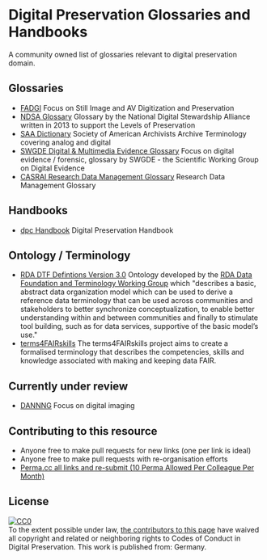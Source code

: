# Digital Preservation Glossaries and Handbooks

A community owned list of glossaries relevant to digital preservation domain.

## Glossaries
* [FADGI](http://www.digitizationguidelines.gov/glossary.php) 
Focus on Still Image and AV Digitization and Preservation 
* [NDSA Glossary](https://ndsa.org/glossary/)
Glossary by the National Digital Stewardship Alliance written in 2013 to support the Levels of Preservation
* [SAA Dictionary](https://dictionary.archivists.org/index.html)
Society of American Archivists Archive Terminology covering analog and digital
* [SWGDE Digital & Multimedia Evidence Glossary](https://www.leva.org/wp-content/uploads/2019/10/SWGDE-Glossary.pdf)
Focus on digital evidence / forensic, glossary by SWGDE - the Scientific Working Group on Digital Evidence
* [CASRAI Research Data Management Glossary](https://casrai.org/rdm-glossary/)
Research Data Management Glossary

## Handbooks
* [dpc Handbook](https://www.dpconline.org/handbook)
Digital Preservation Handbook

## Ontology / Terminology
* [RDA DTF Defintions Version 3.0](https://smw-rda.esc.rzg.mpg.de/dft-3.0.html#A)
Ontology developed by the [RDA Data Foundation and Terminology Working Group](https://rd-alliance.org/groups/data-foundation-and-terminology-wg.html) which "describes a basic, abstract data organization model which can be used to derive a reference data terminology that can be used across communities and stakeholders to better synchronize conceptualization, to enable better understanding within and between communities and finally to stimulate tool building, such as for data services, supportive of the basic model’s use."
* [terms4FAIRskills](https://github.com/terms4fairskills/FAIRterminology)
The terms4FAIRskills project aims to create a formalised terminology that describes the competencies, skills and knowledge associated with making and keeping data FAIR. 

## Currently under review 
* [DANNNG](https://docs.google.com/document/d/19FQLpuWrFQEpuJ0rjALGB0acbsxGwCJk2BD2-pMhA5I/edit#heading=h.wrd7fis3gi8m)
Focus on digital imaging 

## Contributing to this resource

* Anyone free to make pull requests for new links (one per link is ideal)
* Anyone free to make pull requests with re-organisation efforts
* [Perma.cc all links and re-submit (10 Perma Allowed Per Colleague Per Month)](http://perma.cc)

## License

<p xmlns:dct="http://purl.org/dc/terms/" xmlns:vcard="http://www.w3.org/2001/vcard-rdf/3.0#">
  <a rel="license"
     href="http://creativecommons.org/publicdomain/zero/1.0/">
    <img src="http://i.creativecommons.org/p/zero/1.0/88x31.png" style="border-style: none;" alt="CC0" />
  </a>
  <br />
  To the extent possible under law,
  <a rel="dct:publisher"
     href="https://github.com/asciim0/digipres-glossaries">
    <span property="dct:title">the contributors to this page</span></a>
  have waived all copyright and related or neighboring rights to
  <span property="dct:title">Codes of Conduct in Digital Preservation</span>.
This work is published from:
<span property="vcard:DE" about="https://github.com/asciim0/digipres-glossaries">
  Germany</span>.
</p>


